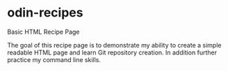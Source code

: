 # odin-recipes

Basic HTML Recipe Page

The goal of this recipe page is to demonstrate my ability to create a simple readable HTML page and learn Git repository creation. In addition further practice my command line skills.
